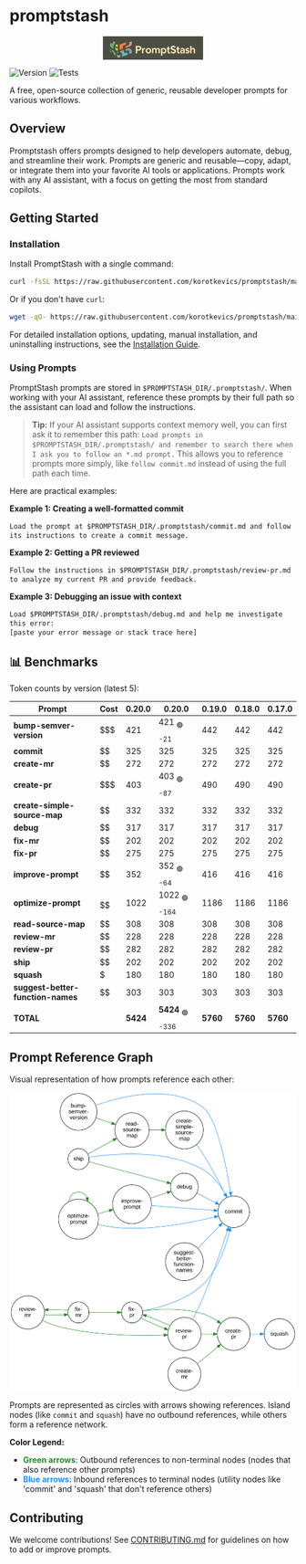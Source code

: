# promptstash

<div style="display: flex; justify-content: center; align-items: center; width: 100%;">
  <img src="static/logo.png" alt="Promptstash Logo" style="width:35%;height:35%;object-fit:contain;" />
</div>


![Version](https://img.shields.io/github/v/release/korotkevics/promptstash)
![Tests](https://github.com/korotkevics/promptstash/actions/workflows/test.yml/badge.svg?branch=main)

A free, open-source collection of generic, reusable developer prompts for various workflows.

## Overview

Promptstash offers prompts designed to help developers automate, debug, and streamline their work. Prompts are generic and reusable—copy, adapt, or integrate them into your favorite AI tools or applications. Prompts work with any AI assistant, with a focus on getting the most from standard copilots.

## Getting Started

### Installation

Install PromptStash with a single command:

```bash
curl -fsSL https://raw.githubusercontent.com/korotkevics/promptstash/main/install.sh | bash
```

Or if you don't have `curl`:

```bash
wget -qO- https://raw.githubusercontent.com/korotkevics/promptstash/main/install.sh | bash
```

For detailed installation options, updating, manual installation, and uninstalling instructions, see the [Installation Guide](docs/installation.md).

### Using Prompts

PromptStash prompts are stored in `$PROMPTSTASH_DIR/.promptstash/`. When working with your AI assistant, reference these prompts by their full path so the assistant can load and follow the instructions.

> **Tip:** If your AI assistant supports context memory well, you can first ask it to remember this path: `Load prompts in $PROMPTSTASH_DIR/.promptstash/ and remember to search there when I ask you to follow an *.md prompt.` This allows you to reference prompts more simply, like `follow commit.md` instead of using the full path each time.

Here are practical examples:

**Example 1: Creating a well-formatted commit**

```text
Load the prompt at $PROMPTSTASH_DIR/.promptstash/commit.md and follow its instructions to create a commit message.
```

**Example 2: Getting a PR reviewed**

```text
Follow the instructions in $PROMPTSTASH_DIR/.promptstash/review-pr.md to analyze my current PR and provide feedback.
```

**Example 3: Debugging an issue with context**

```text
Load $PROMPTSTASH_DIR/.promptstash/debug.md and help me investigate this error:
[paste your error message or stack trace here]
```

## 📊 Benchmarks

Token counts by version (latest 5):

| Prompt | Cost | **0.20.0** | **0.20.0** | **0.19.0** | **0.18.0** | **0.17.0** |
|---|---|---|---|---|---|---|
| **bump-semver-version** | $$$ | 421 | 421 <sub>🟢 -21</sub> | 442 | 442 | 442 |
| **commit** | $$ | 325 | 325 | 325 | 325 | 325 |
| **create-mr** | $$ | 272 | 272 | 272 | 272 | 272 |
| **create-pr** | $$$ | 403 | 403 <sub>🟢 -87</sub> | 490 | 490 | 490 |
| **create-simple-source-map** | $$ | 332 | 332 | 332 | 332 | 332 |
| **debug** | $$ | 317 | 317 | 317 | 317 | 317 |
| **fix-mr** | $$ | 202 | 202 | 202 | 202 | 202 |
| **fix-pr** | $$ | 275 | 275 | 275 | 275 | 275 |
| **improve-prompt** | $$ | 352 | 352 <sub>🟢 -64</sub> | 416 | 416 | 416 |
| **optimize-prompt** | $$$$$$ | 1022 | 1022 <sub>🟢 -164</sub> | 1186 | 1186 | 1186 |
| **read-source-map** | $$ | 308 | 308 | 308 | 308 | 308 |
| **review-mr** | $$ | 228 | 228 | 228 | 228 | 228 |
| **review-pr** | $$ | 282 | 282 | 282 | 282 | 282 |
| **ship** | $$ | 202 | 202 | 202 | 202 | 202 |
| **squash** | $ | 180 | 180 | 180 | 180 | 180 |
| **suggest-better-function-names** | $$ | 303 | 303 | 303 | 303 | 303 |
| **TOTAL** |  | **5424** | **5424** <sub>🟢 -336</sub> | **5760** | **5760** | **5760** |


## Prompt Reference Graph

Visual representation of how prompts reference each other:

<div style="display: flex; justify-content: center; align-items: center; width: 100%;">
  <img src="static/prompt-graph.svg" alt="Prompt Reference Graph" style="width:100%;max-width:800px;height:auto;" />
</div>

Prompts are represented as circles with arrows showing references. Island nodes (like `commit` and `squash`) have no outbound references, while others form a reference network.

**Color Legend:**
- <span style="color: #228B22; font-weight: bold;">Green arrows</span>: Outbound references to non-terminal nodes (nodes that also reference other prompts)
- <span style="color: #1E90FF; font-weight: bold;">Blue arrows</span>: Inbound references to terminal nodes (utility nodes like 'commit' and 'squash' that don't reference others)

## Contributing

We welcome contributions! See [CONTRIBUTING.md](CONTRIBUTING.md) for guidelines on how to add or improve prompts.
